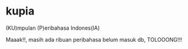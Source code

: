 # kupia

(KU)mpulan (P)eribahasa Indones(IA)

Maaak!!, masih ada ribuan peribahasa belum masuk db, TOLOOONG!!!

